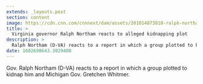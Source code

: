 ```yaml
--- 
extends: _layouts.post 
section: content 
image: https://cdn.cnn.com/cnnnext/dam/assets/201014073810-ralph-northam-10-14-2020-super-tease.jpg 
title: > 
  Virginia governor Ralph Northam reacts to alleged kidnapping plot 
description: > 
  Ralph Northam (D-VA) reacts to a report in which a group plotted to kidnap him and Michigan Gov.Gretchen Whitmer. 
date: 1602698643.3029408 
--- 
```

Gov. Ralph Northam (D-VA) reacts to a report in which a group plotted to kidnap him and Michigan Gov. Gretchen Whitmer.